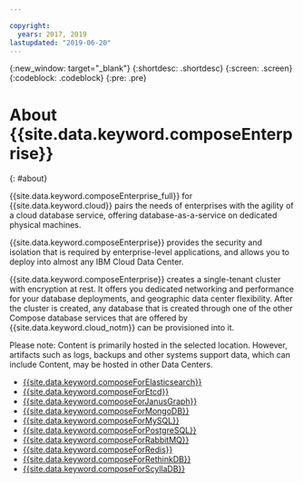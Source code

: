 ```yaml
---

copyright:
  years: 2017, 2019
lastupdated: "2019-06-20"
---
```


{:new_window: target="_blank"}
{:shortdesc: .shortdesc}
{:screen: .screen}
{:codeblock: .codeblock}
{:pre: .pre}

# About {{site.data.keyword.composeEnterprise}}
{: #about}

{{site.data.keyword.composeEnterprise_full}} for {{site.data.keyword.cloud}} pairs the needs of enterprises with the agility of a cloud database service, offering database-as-a-service on dedicated physical machines.

{{site.data.keyword.composeEnterprise}} provides the security and isolation that is required by enterprise-level applications, and allows you to deploy into almost any IBM Cloud Data Center.

{{site.data.keyword.composeEnterprise}} creates a single-tenant cluster with encryption at rest. It offers you dedicated networking and performance for your database deployments, and geographic data center flexibility. After the cluster is created, any database that is created through one of the other Compose database services that are offered by {{site.data.keyword.cloud_notm}} can be provisioned into it.

Please note: Content is primarily hosted in the selected location. However, artifacts such as logs, backups and other systems support data, which can include Content, may be hosted in other Data Centers.

- [{{site.data.keyword.composeForElasticsearch}}](https://{DomainName}/catalog/services/compose-for-elasticsearch)
- [{{site.data.keyword.composeForEtcd}}](https://{DomainName}/catalog/services/compose-for-etcd)
- [{{site.data.keyword.composeForJanusGraph}}](https://{DomainName}/catalog/services/compose-for-janusgraph)
- [{{site.data.keyword.composeForMongoDB}}](https://{DomainName}/catalog/services/compose-for-mongodb)
- [{{site.data.keyword.composeForMySQL}}](https://{DomainName}/catalog/services/compose-for-mysql)
- [{{site.data.keyword.composeForPostgreSQL}}](https://{DomainName}/catalog/services/compose-for-postgresql)
- [{{site.data.keyword.composeForRabbitMQ}}](https://{DomainName}/catalog/services/compose-for-rabbitmq)
- [{{site.data.keyword.composeForRedis}}](https://{DomainName}/catalog/services/compose-for-redis)
- [{{site.data.keyword.composeForRethinkDB}}](https://{DomainName}/catalog/services/compose-for-rethinkdb)
- [{{site.data.keyword.composeForScyllaDB}}](https://{DomainName}/catalog/services/compose-for-scylladb)
